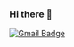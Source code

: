 ### Hi there 👋

<!--
**almondh/almondh** is a ✨ _special_ ✨ repository because its `README.md` (this file) appears on your GitHub profile.

Here are some ideas to get you started:

- 🔭 I’m currently working on ...
- 🌱 I’m currently learning ...
- 👯 I’m looking to collaborate on ...
- 🤔 I’m looking for help with ...
- 💬 Ask me about ...
- 📫 How to reach me: ...
- 😄 Pronouns: ...
- ⚡ Fun fact: ...
-->


[![Gmail Badge](https://img.shields.io/badge/Gmail-d14836?style=flat-square&logo=Gmail&logoColor=white&link=mailto:volume893@gmail.com)](mailto:volume893@gmail.com)

